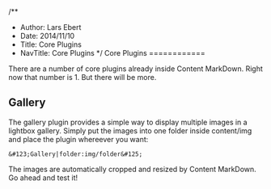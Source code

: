 /**
 * Author: Lars Ebert
 * Date: 2014/11/10
 * Title: Core Plugins
 * NavTitle: Core Plugins
 */
Core Plugins
============

There are a number of core plugins already inside Content MarkDown. Right now that number is 1. But there will be more.


Gallery
-------

The gallery plugin provides a simple way to display multiple images in a lightbox gallery. Simply put the images into one folder inside content/img and place the plugin whereever you want:

    &#123;Gallery|folder:img/folder&#125;

The images are automatically cropped and resized by Content MarkDown. Go ahead and test it!